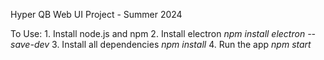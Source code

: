 Hyper QB Web UI Project - Summer 2024

To Use:
    1. Install node.js and npm
    2. Install electron
        *npm install electron --save-dev*
    3. Install all dependencies 
        *npm install*
    4. Run the app
        *npm start*
